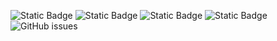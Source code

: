 ![Static Badge](https://img.shields.io/badge/blacklists-60-000000) ![Static Badge](https://img.shields.io/badge/blacklisted-2677967-cc0000) ![Static Badge](https://img.shields.io/badge/whitelisted-2245-00CC00) ![Static Badge](https://img.shields.io/badge/streaming_blacklist-28107-000000) ![GitHub issues](https://img.shields.io/github/issues/fabriziosalmi/blacklists)
